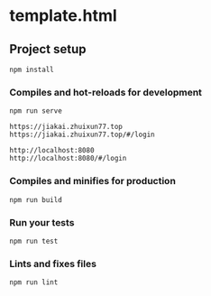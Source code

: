 # template.html

## Project setup
```
npm install
```

### Compiles and hot-reloads for development
```
npm run serve

https://jiakai.zhuixun77.top
https://jiakai.zhuixun77.top/#/login

http://localhost:8080
http://localhost:8080/#/login

```

### Compiles and minifies for production
```
npm run build
```

### Run your tests
```
npm run test
```

### Lints and fixes files
```
npm run lint
```

